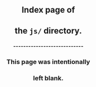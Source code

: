 <!DOCTYPE html>
<html lang="en">
<!--quilted head patch-->
<head>
<meta content="width=device-width, initial-scale=1" name="viewport"/>
<!--
~~~~~~~~~~~~~~~~~~~~~~~~~~~~~~~~~~~~~~~~~~~~~~~~~~~~~~~~~~~~~~~~
Page stitched together with quilt:
quilt          : v0.1.1, master, eed22e23df8d193a2dcb834d2f29fff943c50aba
url            : http://timothydavenport.com/js/index.html
quilted on     : 2016-12-29 12:05:36
source branch  : master
source hash    : 988abb2f2eeb82e0525371d1fe5f57d66b3cab8e
stitching took : 0.008 s
~~~~~~~~~~~~~~~~~~~~~~~~~~~~~~~~~~~~~~~~~~~~~~~~~~~~~~~~~~~~~~~~
--><meta charset="utf-8"/>
<meta content="IE=edge" http-equiv="X-UA-Compatible"/>
<meta content="width=device-width, initial-scale=1" name="viewport"/>
<meta content="blank index page of js directory" name="description"/>
<meta content="Timothy Davenport" name="author"/>
<meta content="i,n,d,e,x,,, ,j,s" name="keywords"/>
<title>js directory index</title>
<link href="https://fonts.googleapis.com/css?family=Ubuntu+Mono" rel="stylesheet" type="text/css"/>
<link href="https://maxcdn.bootstrapcdn.com/bootstrap/3.3.7/css/bootstrap.min.css" rel="stylesheet" type="text/css"/>
<link href="../imgs/favicon.ico" id="favicon" rel="shortcut icon" type="image/x-icon"/>
<link href="../imgs/icon_60x60.png" rel="apple-touch-icon"/>
<link href="../imgs/icon_76x76.png" rel="apple-touch-icon" sizes="76x76"/>
<link href="../imgs/icon_120x120.png" rel="apple-touch-icon" sizes="120x120"/>
<link href="../imgs/icon_152x152.png" rel="apple-touch-icon" sizes="152x152"/>
<meta content="http://timothydavenport.com" property="og:url"/>
<meta content="website" property="og:type"/>
<meta content="js directory index" property="og:title"/>
<meta content="http://timothydavenport.com/imgs/icon.png" property="og:image"/>
<meta content="http://timothydavenport.com/imgs/icon.png" name="msapplication-TileImage"/>
<meta content="#008080" name="msapplication-TileColor"/>
<meta content="summary" name="twitter:card"/>
<meta content="na" name="twitter:site"/>
<meta content="timothydavenport.com" name="twitter:domain"/>
<meta content="js directory index" name="twitter:title"/>
<meta content="blank index page of js directory" name="twitter:description"/>
<meta content="http://timothydavenport.com/imgs/icon.png" name="twitter:imgs"/>
<script rel="javascript" src="https://ajax.googleapis.com/ajax/libs/jquery/1.12.4/jquery.min.js" type="text/javascript"></script>

<link href="../css/tim.css" rel="stylesheet" type="text/css"/></head>
<body>
<main>
<section>
<header>
<!--quilted page patch-->
<div id="page">
<h1><span>Index page of </span></h1>
<h1><span>the <code>js/</code> directory.</span></h1>
<h4>----------------------------</h4>
<h3><span>This page was intentionally</span></h3>
<h3><span>left blank.</span></h3>
</div>
</header>
</section>
</main>
<!--quilted scripts patch-->
<script id="scripts" rel="javascript" src="../js/tim.js" type="text/javascript"></script>
</body>
</html>
